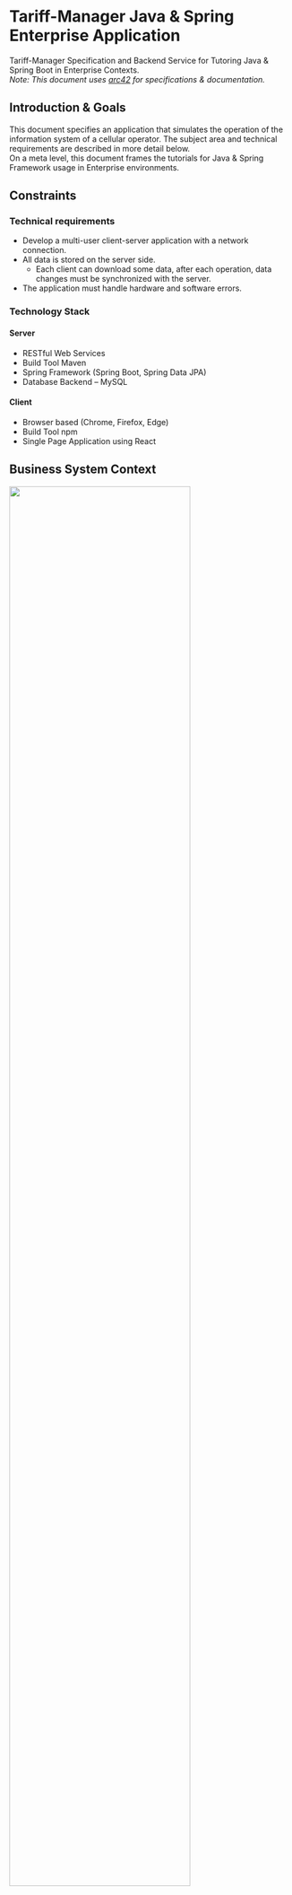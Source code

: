 # Tariff-Manager Java & Spring Enterprise Application

Tariff-Manager Specification and Backend Service for Tutoring Java & Spring Boot in Enterprise Contexts.  
_Note: This document uses [arc42](https://github.com/arc42) for specifications & documentation._

## Introduction & Goals

This document specifies an application that simulates the operation of the information system of a cellular operator. The subject area and technical requirements are described in more detail below.  
On a meta level, this document frames the tutorials for Java & Spring Framework usage in Enterprise environments.

## Constraints

### Technical requirements

* Develop a multi-user client-server application with a network connection.
* All data is stored on the server side. 
  * Each client can download some data, after each operation, data changes must be synchronized with the server.
* The application must handle hardware and software errors. 

### Technology Stack

#### Server

* RESTful Web Services
* Build Tool Maven
* Spring Framework (Spring Boot, Spring Data JPA)
* Database Backend – MySQL

#### Client

* Browser based (Chrome, Firefox, Edge)
* Build Tool npm
* Single Page Application using React

## Business System Context

<img src="docs/img/tariff-manager-ctxd.png" width="80%"/>

## Deployment Diagram (Components & Interactions)

<img src="docs/img/tariff-manager-dd.png" width="80%"/>

## Data Model (Class Diagram)

<img src="docs/img/tariff-manager-cd.png" width="80%"/>

## Entity Relationship Diagram

<img src="docs/img/tariff-manager-erd.png" width="100%" style="border: 1px solid"/>


## Component Interactions (Sequence Diagram) 

<img src="docs/img/tariff-manager-sd.png" width="80%"/>

## REST Interface

### [UC1] Display Customers

<img src="docs/img/tariff-manager-dst-uc1.png" width="80%"/>

#### Request

`GET /customer`

#### Response

<details>
    <summary>Datatypes</summary>

```
[
  {
    "firstname": "string",
    "lastname": "string",
    "birthdate": "date",
    "passportNo": "string",
    "addresses": [
      {
        "address": "string"
      }
    ],
    "contractInfo": [
      {
        "tariff": "string",
        "options": [
          "string"
        ]
      }
    ]
  }
]
```

</details>

##### Sample Response

<details>
    <summary>Sample Response</summary>

```json
[
  {
    "firstname": "Kendrick",
    "lastname": "Ortiz",
    "birthdate": "1981-08-21",
    "passportNo": "036-53-2166",
    "addresses": [
      {
        "address": "031 Becker Islands 308 31966-4886 Lake Fredland"
      }
    ],
    "contractInfo": [
      {
        "tariff": "SYNERGISTIC-CONCRETE-BENCH",
        "options": [
          "small wooden pants v 17.48322"
        ]
      }
    ]
  },
  {
    "firstname": "Jc",
    "lastname": "Towne",
    "birthdate": "1979-04-29",
    "passportNo": "736-86-8610",
    "addresses": [
      {
        "address": "631 Norman Brooks 92208 37890-8042 Kendallview"
      }
    ],
    "contractInfo": [
      {
        "tariff": "DURABLE-PAPER-KNIFE",
        "options": [
          "synergistic wool keyboard v 17.19142"
        ]
      }
    ]
  }
]
```
</details>

### [UC2] Display Tariff with selectable options


<img src="docs/img/tariff-manager-dst-uc2.png" width="80%"/>

#### Request

`GET /tariff`

#### Response

<details>
    <summary>Datatypes</summary>

```
[
  {
    "id": "string",
    "name": "string",
    "price": "string",
    "possibleOptions": [
      {
        "id": "string",
        "name": "string",
        "price": "string",     
        "setup": "string"      
      }
    ]
  }
]
```

</details>

##### Sample Response

<details>
    <summary>Sample Response</summary>

```json
[
  {
    "id": 957,
    "name": "SLEEK-IRON-COAT",
    "price": 25.88,
    "possibleOptions": [
      {
        "id": 956,
        "name": "gorgeous iron lamp v 12.27718",
        "price": 59.01,
        "setup": 33.88
      }
    ]
  },
  {
    "id": 960,
    "name": "SYNERGISTIC-PAPER-SHIRT",
    "price": 99.3,
    "possibleOptions": [
      {
        "id": 959,
        "name": "durable concrete shoes v 14.62467",
        "price": 58.35,
        "setup": 45.38
      }
    ]
  }
]
```
</details>

## Spring Boot Configuration

```
spring.datasource.url=jdbc:h2:./data/tariff
spring.datasource.driverClassName=org.h2.Driver
spring.datasource.username=sa
spring.datasource.password=
spring.h2.console.enabled=true
spring.jpa.hibernate.ddl-auto=update
```

## Spring Boot Specifics

### Developer Database

### OAPI / Swagger Support

* https://springdoc.org/
![img.png](docs/img/openapi-doc.png)

### Env-Specific Properties

### Automatic Schema Generation

### Reference

#### Diagrams

* Context: https://app.diagrams.net/#G1rEl42atanalQigqd9faOygsIDW7XSZM1
* Class: https://app.diagrams.net/#G1s9y-_f4spHFDbNqI9KunE7OX1JnG0FTw
* Sequence: https://app.diagrams.net/#G1joAg8E6hUbHD13t9PNJJnR8pClGaBs8I
* Deployment: https://app.diagrams.net/#G1qJHES7U5cNr5X_KfAkzZ7gasSE7KlGDK

#### Templates

* Quests: https://odyssey.wildcodeschool.com/admin/quests/1535
